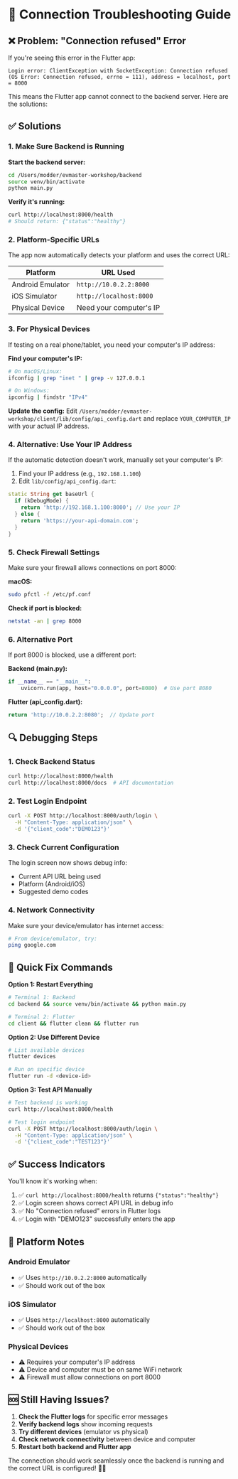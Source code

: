 # 🔧 Connection Troubleshooting Guide

## ❌ Problem: "Connection refused" Error

If you're seeing this error in the Flutter app:
```
Login error: ClientException with SocketException: Connection refused (OS Error: Connection refused, errno = 111), address = localhost, port = 8000
```

This means the Flutter app cannot connect to the backend server. Here are the solutions:

## ✅ Solutions

### 1. **Make Sure Backend is Running**

**Start the backend server:**
```bash
cd /Users/modder/evmaster-workshop/backend
source venv/bin/activate
python main.py
```

**Verify it's running:**
```bash
curl http://localhost:8000/health
# Should return: {"status":"healthy"}
```

### 2. **Platform-Specific URLs**

The app now automatically detects your platform and uses the correct URL:

| Platform | URL Used |
|----------|----------|
| Android Emulator | `http://10.0.2.2:8000` |
| iOS Simulator | `http://localhost:8000` |
| Physical Device | Need your computer's IP |

### 3. **For Physical Devices**

If testing on a real phone/tablet, you need your computer's IP address:

**Find your computer's IP:**
```bash
# On macOS/Linux:
ifconfig | grep "inet " | grep -v 127.0.0.1

# On Windows:
ipconfig | findstr "IPv4"
```

**Update the config:**
Edit `/Users/modder/evmaster-workshop/client/lib/config/api_config.dart` and replace `YOUR_COMPUTER_IP` with your actual IP address.

### 4. **Alternative: Use Your IP Address**

If the automatic detection doesn't work, manually set your computer's IP:

1. Find your IP address (e.g., `192.168.1.100`)
2. Edit `lib/config/api_config.dart`:
```dart
static String get baseUrl {
  if (kDebugMode) {
    return 'http://192.168.1.100:8000'; // Use your IP
  } else {
    return 'https://your-api-domain.com';
  }
}
```

### 5. **Check Firewall Settings**

Make sure your firewall allows connections on port 8000:

**macOS:**
```bash
sudo pfctl -f /etc/pf.conf
```

**Check if port is blocked:**
```bash
netstat -an | grep 8000
```

### 6. **Alternative Port**

If port 8000 is blocked, use a different port:

**Backend (main.py):**
```python
if __name__ == "__main__":
    uvicorn.run(app, host="0.0.0.0", port=8080)  # Use port 8080
```

**Flutter (api_config.dart):**
```dart
return 'http://10.0.2.2:8080';  // Update port
```

## 🔍 Debugging Steps

### 1. **Check Backend Status**
```bash
curl http://localhost:8000/health
curl http://localhost:8000/docs  # API documentation
```

### 2. **Test Login Endpoint**
```bash
curl -X POST http://localhost:8000/auth/login \
  -H "Content-Type: application/json" \
  -d '{"client_code":"DEMO123"}'
```

### 3. **Check Current Configuration**
The login screen now shows debug info:
- Current API URL being used
- Platform (Android/iOS)
- Suggested demo codes

### 4. **Network Connectivity**
Make sure your device/emulator has internet access:
```bash
# From device/emulator, try:
ping google.com
```

## 🚀 Quick Fix Commands

**Option 1: Restart Everything**
```bash
# Terminal 1: Backend
cd backend && source venv/bin/activate && python main.py

# Terminal 2: Flutter  
cd client && flutter clean && flutter run
```

**Option 2: Use Different Device**
```bash
# List available devices
flutter devices

# Run on specific device
flutter run -d <device-id>
```

**Option 3: Test API Manually**
```bash
# Test backend is working
curl http://localhost:8000/health

# Test login endpoint
curl -X POST http://localhost:8000/auth/login \
  -H "Content-Type: application/json" \
  -d '{"client_code":"TEST123"}'
```

## ✅ Success Indicators

You'll know it's working when:
1. ✅ `curl http://localhost:8000/health` returns `{"status":"healthy"}`
2. ✅ Login screen shows correct API URL in debug info
3. ✅ No "Connection refused" errors in Flutter logs
4. ✅ Login with "DEMO123" successfully enters the app

## 📱 Platform Notes

### Android Emulator
- ✅ Uses `http://10.0.2.2:8000` automatically
- ✅ Should work out of the box

### iOS Simulator  
- ✅ Uses `http://localhost:8000` automatically
- ✅ Should work out of the box

### Physical Devices
- ⚠️ Requires your computer's IP address
- ⚠️ Device and computer must be on same WiFi network
- ⚠️ Firewall must allow connections on port 8000

## 🆘 Still Having Issues?

1. **Check the Flutter logs** for specific error messages
2. **Verify backend logs** show incoming requests  
3. **Try different devices** (emulator vs physical)
4. **Check network connectivity** between device and computer
5. **Restart both backend and Flutter app**

The connection should work seamlessly once the backend is running and the correct URL is configured! 🚗✨